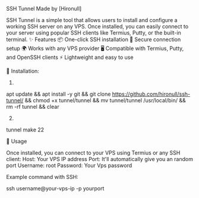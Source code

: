 SSH Tunnel
Made by [Hironull]

SSH Tunnel is a simple tool that allows users to install and configure a working SSH server on any VPS. Once installed, you can easily connect to your server using popular SSH clients like Termius, Putty, or the built-in terminal.
✨ Features
📦 One-click SSH installation
🔐 Secure connection setup
🌍 Works with any VPS provider
🖥️ Compatible with Termius, Putty, and OpenSSH clients
⚡ Lightweight and easy to use

🚀 Installation:

1.
apt update && apt install -y git && git clone https://github.com/hironull/ssh-tunnel/ && chmod +x tunnel/tunnel && mv tunnel/tunnel /usr/local/bin/ && rm -rf tunnel && clear

2.
tunnel make 22

🔑 Usage

Once installed, you can connect to your VPS using Termius or any SSH client:
Host: Your VPS IP address
Port: It'll automatically give you an random port
Username: root
Password: Your Vps password

Example command with SSH:

ssh username@your-vps-ip -p yourport
